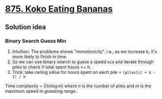# [875. Koko Eating Bananas](https://leetcode.com/problems/koko-eating-bananas/description/)

## Solution idea
### Binary Search Guess Min
1. Intuition: The problems shows "monotonicity". i.e., as we increase k, it's more likely to finish in time. 
2. So we can use binary search to guess a speed `mid` and iterate through piles to check if total spent hours <= h.
3. Trick: take ceiling value for hours spent on each pile = `(piles[i] + k - 1) / k`

Time complexity = $O(n \log m)$ where $n$ is the number of piles and $m$ is the maximum speed in guessing range.